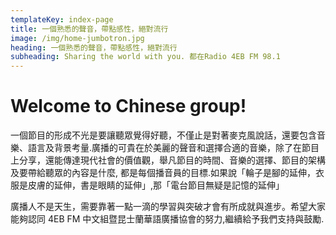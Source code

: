 ```yaml
---
templateKey: index-page
title: 一個熟悉的聲音，帶點感性，絕對流行
image: /img/home-jumbotron.jpg
heading: 一個熟悉的聲音，帶點感性，絕對流行
subheading: Sharing the world with you. 都在Radio 4EB FM 98.1
---
```


# Welcome to Chinese group!

一個節目的形成不光是要讓聽眾覺得好聽，不僅止是對著麥克風說話，還要包含音樂、語言及背景考量.廣播的可貴在於美麗的聲音和選擇合適的音樂，除了在節目上分享，還能傳達現代社會的價值觀，舉凡節目的時間、音樂的選擇、節目的架構及要帶給聽眾的內容是什麼, 都是每個播音員的目標.如果說「輪子是腳的延伸，衣服是皮膚的延伸，書是眼睛的延伸」,那「電台節目無疑是記憶的延伸」

廣播人不是天生，需要靠著一點一滴的學習與突破才會有所成就與進步。希望大家能夠認同 4EB FM 中文組暨昆士蘭華語廣播協會的努力,繼續給予我們支持與鼓勵.
